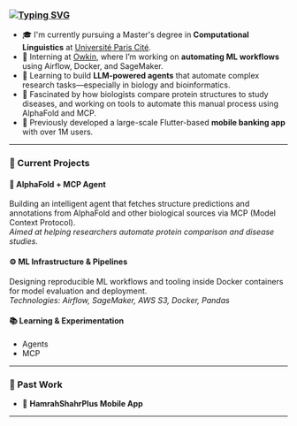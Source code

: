 ### [![Typing SVG](https://readme-typing-svg.herokuapp.com?color=94D0FF&lines=Hi+there+%F0%9F%91%8B+I'm+Zeinab!;Welcome+to+my+GitHub+space)](https://git.io/typing-svg)

- 🎓 I'm currently pursuing a Master's degree in **Computational Linguistics** at [Université Paris Cité](https://u-paris.fr/).
- 🔬 Interning at [Owkin](https://owkin.com/), where I’m working on **automating ML workflows** using Airflow, Docker, and SageMaker.
- 🤖 Learning to build **LLM-powered agents** that automate complex research tasks—especially in biology and bioinformatics.
- 🧬 Fascinated by how biologists compare protein structures to study diseases, and working on tools to automate this manual process using AlphaFold and MCP.
- 📱 Previously developed a large-scale Flutter-based **mobile banking app** with over 1M users.

---

### 🔧 Current Projects

#### 🧠 **AlphaFold + MCP Agent**
Building an intelligent agent that fetches structure predictions and annotations from AlphaFold and other biological sources via MCP (Model Context Protocol).  
_Aimed at helping researchers automate protein comparison and disease studies._

#### ⚙️ **ML Infrastructure & Pipelines**
Designing reproducible ML workflows and tooling inside Docker containers for model evaluation and deployment.  
_Technologies: Airflow, SageMaker, AWS S3, Docker, Pandas_

#### 📚 **Learning & Experimentation**
- Agents
- MCP
---

### 🚀 Past Work

- 🏦 **HamrahShahrPlus Mobile App**  
---
